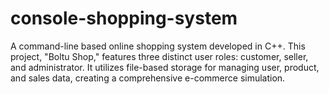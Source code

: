 # console-shopping-system
A command-line based online shopping system developed in C++. This project, "Boltu Shop," features three distinct user roles: customer, seller, and administrator. It utilizes file-based storage for managing user, product, and sales data, creating a comprehensive e-commerce simulation. 
